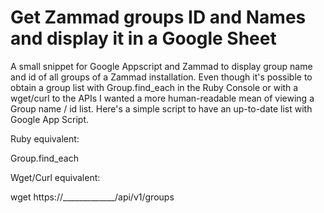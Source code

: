# Get Zammad groups ID and Names and display it in a Google Sheet
A small snippet for Google Appscript and Zammad to display group name and id of all groups of a Zammad installation.
Even though it's possible to obtain a group list with Group.find_each in the Ruby Console or with a wget/curl to the APIs I wanted a more human-readable mean of viewing a Group name / id list.
Here's a simple script to have an up-to-date list with Google App Script.

Ruby equivalent:

Group.find_each


Wget/Curl equivalent:

wget https://_____________/api/v1/groups
